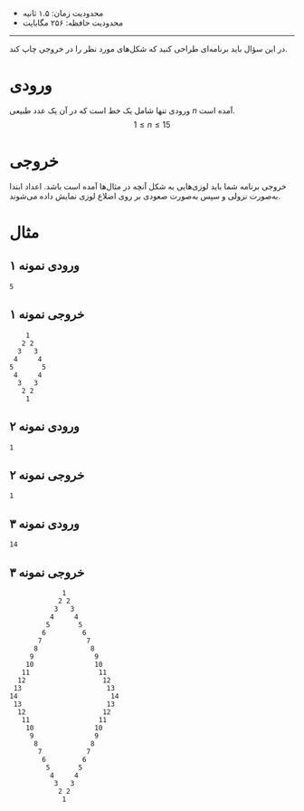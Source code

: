 [_metadata_:id]:- "diamond-of-numbers-1"
[_metadata_:title]:- "لوزی اعداد (۱)"
[_metadata_:level]:- "medium"
[_metadata_:author]:- "هربد پورعلی"
[_metadata_:series]:- "compensation-1-3"

+ محدودیت زمان: ۱.۵ ثانیه
+ محدودیت حافظه: ۲۵۶ مگابایت

----------

در این سؤال باید برنامه‌ای طراحی کنید که شکل‌های مورد نظر را در خروجی چاپ کند.

# ورودی
ورودی تنها شامل یک خط است که در آن یک عدد طبیعی $n$ آمده است.
$$1 \le n \le 15$$
# خروجی
خروجی برنامه شما باید لوزی‌هایی به شکل آنچه در مثال‌ها آمده است باشد. اعداد ابتدا به‌صورت نزولی و سپس به‌صورت صعودی بر روی اضلاع لوزی نمایش داده می‌شوند.

# مثال

## ورودی نمونه ۱
```
5
```


## خروجی نمونه ۱
```
    1
   2 2
  3   3
 4     4
5       5
 4     4
  3   3
   2 2
    1
```


## ورودی نمونه ۲
```
1
```


## خروجی نمونه ۲
```
1
```

## ورودی نمونه ۳
```
14
```


## خروجی نمونه ۳
```
             1
            2 2
           3   3
          4     4
         5       5
        6         6
       7           7
      8             8
     9               9
    10               10
   11                 11
  12                   12
 13                     13
14                       14
 13                     13
  12                   12
   11                 11
    10               10
     9               9
      8             8
       7           7
        6         6
         5       5
          4     4
           3   3
            2 2
             1
```

